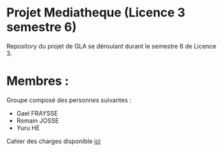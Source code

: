 # Projet Mediatheque (Licence 3 semestre 6)

Repository du projet de GLA se déroulant durant le semestre 6 de Licence 3.

# Membres :
Groupe composé des personnes suivantes :
- Gael FRAYSSE
- Romain JOSSE
- Yuru HE

Cahier des charges disponible [ici](https://github.com/rjosse/Cahier_des_charges_Mediatheque/blob/master/cahier_des_charges.md)
